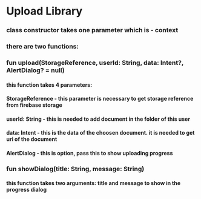 # Upload Library

### class constructor takes one parameter which is - context
### there are two functions:
### fun upload(StorageReference, userId: String, data: Intent?, AlertDialog? = null)
#### this function takes 4 parameters:
#### StorageReference - this parameter is necessary to get storage reference from firebase storage
#### userId: String - this is needed to add document in the folder of this user
#### data: Intent - this is the data of the choosen document. it is needed to get uri of the document
#### AlertDialog - this is option, pass this to show uploading progress
### fun showDialog(title: String, message: String)
#### this function takes two arguments: title and message to show in the progress dialog